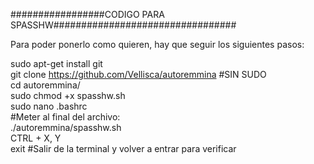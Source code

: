 #################CODIGO PARA SPASSHW#################################

Para poder ponerlo como quieren, hay que seguir los siguientes pasos:

sudo apt-get install git <br>
git clone https://github.com/Vellisca/autoremmina  #SIN SUDO <br>
cd autoremmina/ <br>
sudo chmod +x spasshw.sh <br>
sudo nano .bashrc <br>
#Meter al final del archivo: <br>
./autoremmina/spasshw.sh <br>
CTRL + X, Y <br>
exit #Salir de la terminal y volver a entrar para verificar 
